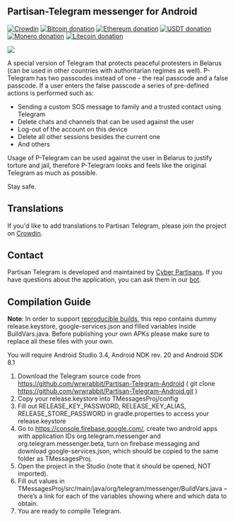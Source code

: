 ## Partisan-Telegram messenger for Android

[![Crowdin](https://badges.crowdin.net/p-telegram-android/localized.svg)](https://crowdin.com/project/p-telegram-android)
[![Bitcoin donation](https://img.shields.io/badge/donate-bitcoin-fe9515.svg)](https://telegra.ph/CP-02-17)
[![Ethereum donation](https://img.shields.io/badge/donate-ethereum-536bc3.svg)](https://telegra.ph/CP-02-17)
[![USDT donation](https://img.shields.io/badge/donate-USDT-26A17B.svg)](https://telegra.ph/CP-02-17)
[![Monero donation](https://img.shields.io/badge/donate-monero-f26822.svg)](https://telegra.ph/CP-02-17)
[![Litecoin donation](https://img.shields.io/badge/donate-Litecoin-345d9d.svg)](https://telegra.ph/CP-02-17)

![](https://github.com/wrwrabbit/Partisan-Telegram-Android/blob/wiki_images/wiki_images/Readme.jpg)

A special version of Telegram that protects peaceful protesters in Belarus (can be used in other countries with authoritarian regimes as well). 
P-Telegram has two passcodes instead of one - the real passcode and a false passcode.
If a user enters the false passcode a series of pre-defined actions is performed such as:
- Sending a custom SOS message to family and a trusted contact using Telegram
- Delete chats and channels that can be used against the user
- Log-out of the account on this device
- Delete all other sessions besides the current one
- And others

Usage of P-Telegram can be used against the user in Belarus to justify torture and jail, therefore P-Telegram looks and feels like the original Telegram as much as possible.

Stay safe.

## Translations

If you'd like to add translations to Partisan Telegram, please join the project on [Crowdin](https://crowdin.com/project/p-telegram-android).

## Contact

Partisan Telegram is developed and maintained by [Cyber Partisans](https://t.me/cpartisans_security). If you have questions about the application, you can ask them in our [bot](https://t.me/partisan_telegram_bot).

## Compilation Guide

**Note**: In order to support [reproducible builds](https://core.telegram.org/reproducible-builds), this repo contains dummy release.keystore,  google-services.json and filled variables inside BuildVars.java. Before publishing your own APKs please make sure to replace all these files with your own.

You will require Android Studio 3.4, Android NDK rev. 20 and Android SDK 8.1

1. Download the Telegram source code from https://github.com/wrwrabbit/Partisan-Telegram-Android ( git clone https://github.com/wrwrabbit/Partisan-Telegram-Android.git )
2. Copy your release.keystore into TMessagesProj/config
3. Fill out RELEASE_KEY_PASSWORD, RELEASE_KEY_ALIAS, RELEASE_STORE_PASSWORD in gradle.properties to access your release.keystore
4.  Go to https://console.firebase.google.com/, create two android apps with application IDs org.telegram.messenger and org.telegram.messenger.beta, turn on firebase messaging and download google-services.json, which should be copied to the same folder as TMessagesProj.
5. Open the project in the Studio (note that it should be opened, NOT imported).
6. Fill out values in TMessagesProj/src/main/java/org/telegram/messenger/BuildVars.java – there’s a link for each of the variables showing where and which data to obtain.
7. You are ready to compile Telegram.

